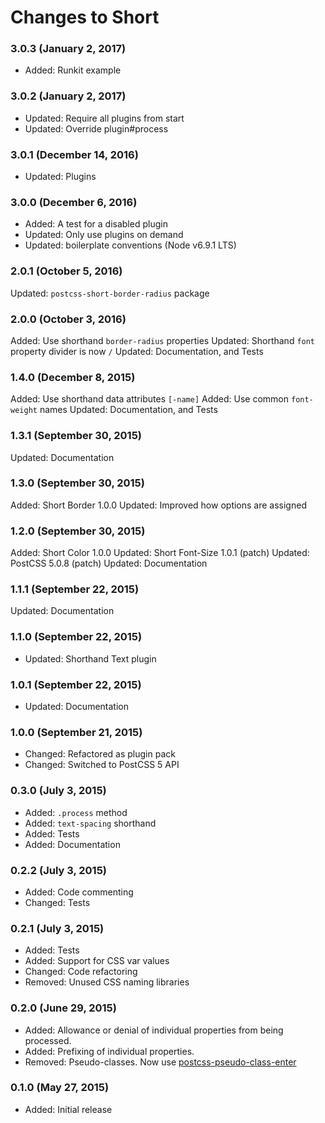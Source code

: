 # Changes to Short

### 3.0.3 (January 2, 2017)

- Added: Runkit example

### 3.0.2 (January 2, 2017)

- Updated: Require all plugins from start
- Updated: Override plugin#process

### 3.0.1 (December 14, 2016)

- Updated: Plugins

### 3.0.0 (December 6, 2016)

- Added: A test for a disabled plugin
- Updated: Only use plugins on demand
- Updated: boilerplate conventions (Node v6.9.1 LTS)

### 2.0.1 (October 5, 2016)

Updated: `postcss-short-border-radius` package

### 2.0.0 (October 3, 2016)

Added: Use shorthand `border-radius` properties
Updated: Shorthand `font` property divider is now `/`
Updated: Documentation, and Tests

### 1.4.0 (December 8, 2015)

Added: Use shorthand data attributes `[-name]`
Added: Use common `font-weight` names
Updated: Documentation, and Tests

### 1.3.1 (September 30, 2015)

Updated: Documentation

### 1.3.0 (September 30, 2015)

Added: Short Border 1.0.0
Updated: Improved how options are assigned

### 1.2.0 (September 30, 2015)

Added: Short Color 1.0.0
Updated: Short Font-Size 1.0.1 (patch)
Updated: PostCSS 5.0.8 (patch)
Updated: Documentation

### 1.1.1 (September 22, 2015)

Updated: Documentation

### 1.1.0 (September 22, 2015)

- Updated: Shorthand Text plugin

### 1.0.1 (September 22, 2015)

- Updated: Documentation

### 1.0.0 (September 21, 2015)

- Changed: Refactored as plugin pack
- Changed: Switched to PostCSS 5 API

### 0.3.0 (July 3, 2015)

- Added: `.process` method
- Added: `text-spacing` shorthand
- Added: Tests
- Added: Documentation

### 0.2.2 (July 3, 2015)

- Added: Code commenting
- Changed: Tests

### 0.2.1 (July 3, 2015)

- Added: Tests
- Added: Support for CSS var values
- Changed: Code refactoring
- Removed: Unused CSS naming libraries

### 0.2.0 (June 29, 2015)

- Added: Allowance or denial of individual properties from being processed.
- Added: Prefixing of individual properties.
- Removed: Pseudo-classes. Now use [postcss-pseudo-class-enter](https://github.com/jonathantneal/postcss-pseudo-class-enter)

### 0.1.0 (May 27, 2015)

- Added: Initial release
